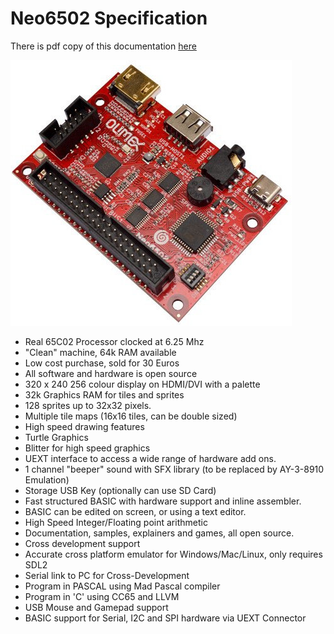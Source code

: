 # Neo6502 Specification

There is pdf copy of this documentation [here](https://neo6502.com/pdf/document.pdf)

![](welcome/assets/Neo6502-a.jpg)

- Real 65C02 Processor clocked at 6.25 Mhz
- "Clean" machine, 64k RAM available
- Low cost purchase, sold for 30 Euros
- All software and hardware is open source
- 320 x 240 256 colour display on HDMI/DVI with a palette
- 32k Graphics RAM for tiles and sprites
- 128 sprites up to 32x32 pixels.
- Multiple tile maps (16x16 tiles, can be double sized)
- High speed drawing features
- Turtle Graphics
- Blitter for high speed graphics
- UEXT interface to access a wide range of hardware add ons.
- 1 channel "beeper" sound with SFX library (to be replaced by AY-3-8910 Emulation)
- Storage USB Key (optionally can use SD Card)
- Fast structured BASIC with hardware support and inline assembler.
- BASIC can be edited on screen, or using a text editor.
- High Speed Integer/Floating point arithmetic
- Documentation, samples, explainers and games, all open source.
- Cross development support
- Accurate cross platform emulator for Windows/Mac/Linux, only requires SDL2
- Serial link to PC for Cross-Development
- Program in PASCAL using Mad Pascal compiler
- Program in 'C' using CC65 and LLVM
- USB Mouse and Gamepad support
- BASIC support for Serial, I2C and SPI hardware via UEXT Connector
